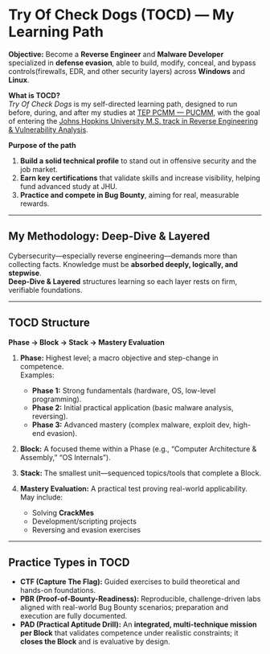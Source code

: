 
# Try Of Check Dogs (TOCD) — My Learning Path

**Objective:** Become a **Reverse Engineer** and **Malware Developer** specialized in **defense evasion**, able to build, modify, conceal, and bypass controls(firewalls, EDR, and other security layers) 
across **Windows** and **Linux**.

**What is TOCD?**  
_Try Of Check Dogs_ is my self-directed learning path, designed to run before, during, and after my studies at [TEP PCMM — PUCMM](https://tep.pucmm.edu.do/ts-ciberseguridad), with the goal of entering the [Johns Hopkins University M.S. track in Reverse Engineering & Vulnerability Analysis](https://ep.jhu.edu/courses/695744-reverse-engineering-and-vulnerability-analysis/).

**Purpose of the path**
1. **Build a solid technical profile** to stand out in offensive security and the job market.  
2. **Earn key certifications** that validate skills and increase visibility, helping fund advanced study at JHU.  
3. **Practice and compete in Bug Bounty**, aiming for real, measurable rewards.

---

## My Methodology: **Deep-Dive & Layered**

Cybersecurity—especially reverse engineering—demands more than collecting facts. Knowledge must be **absorbed deeply, logically, and stepwise**.  
**Deep-Dive & Layered** structures learning so each layer rests on firm, verifiable foundations.

---

## TOCD Structure

**Phase → Block → Stack → Mastery Evaluation**

1. **Phase:** Highest level; a macro objective and step-change in competence.  
   Examples:
   - **Phase 1:** Strong fundamentals (hardware, OS, low-level programming).  
   - **Phase 2:** Initial practical application (basic malware analysis, reversing).  
   - **Phase 3:** Advanced mastery (complex malware, exploit dev, high-end evasion).

2. **Block:** A focused theme within a Phase (e.g., “Computer Architecture & Assembly,” “OS Internals”).

3. **Stack:** The smallest unit—sequenced topics/tools that complete a Block.

4. **Mastery Evaluation:** A practical test proving real-world applicability. May include:
   - Solving **CrackMes**  
   - Development/scripting projects  
   - Reversing and evasion exercises

---

## Practice Types in TOCD

- **CTF (Capture The Flag):** Guided exercises to build theoretical and hands-on foundations.  
- **PBR (Proof-of-Bounty-Readiness):** Reproducible, challenge-driven labs aligned with real-world Bug Bounty scenarios; preparation and execution are fully documented.  
- **PAD (Practical Aptitude Drill):** An **integrated, multi-technique mission per Block** that validates competence under realistic constraints; it **closes the Block** and is evaluative by design.


